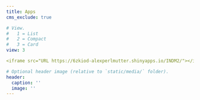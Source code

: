 ```yaml
---
title: Apps
cms_exclude: true

# View.
#   1 = List
#   2 = Compact
#   3 = Card
view: 3

<iframe src="URL https://6zkiod-alexperlmutter.shinyapps.io/INDM2/"></iframe>

# Optional header image (relative to `static/media/` folder).
header:
  caption: ''
  image: ''
---
```

